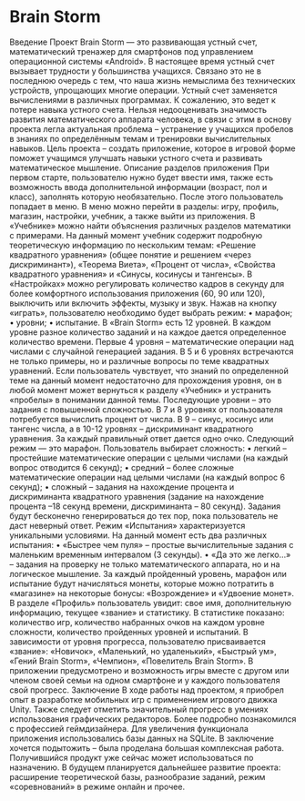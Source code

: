 # Brain Storm
 Введение
 Проект Brain Storm — это развивающая устный счет, математический тренажер для смартфонов под управлением операционной системы «Android». 
В настоящее время устный счет вызывает трудности у большинства учащихся. Связано это не в последнюю очередь с тем, что наша жизнь немыслима без технических устройств, упрощающих многие операции. Устный счет заменяется вычислениями в различных программах. К сожалению, это ведет к потере навыка устного счета. Нельзя недооценивать значимость развития математического аппарата человека, в связи с этим в основу проекта легла актуальная проблема – устранение у учащихся пробелов в знаниях по определённым темам и тренировки вычислительных навыков.
Цель проекта – создать приложение, которое в игровой форме поможет учащимся улучшать навыки устного счета и развивать математическое мышление.
Описание разделов приложения
При первом старте, пользователю нужно будет ввести имя, также есть возможность ввода дополнительной информации (возраст, пол и класс), заполнять которую необязательно. После этого пользователь попадает в меню. В меню можно перейти в разделы: игру, профиль, магазин, настройки, учебник, а также выйти из приложения. 
В «Учебнике» можно найти объяснения различных разделов математики с примерами. На данный момент учебник содержит подробную теоретическую информацию по нескольким темам: «Решение квадратного уравнения» (общее понятие и решением «через дискриминант»), «Теорема Виета», «Процент от числа», «Свойства квадратного уравнения» и «Синусы, косинусы и тангенсы». 
В «Настройках» можно регулировать количество кадров в секунду для более комфортного использования приложения (60, 90 или 120), выключить или включить эффекты, музыку и звук. 
Нажав на кнопку «играть», пользователю необходимо будет выбрать режим:
    • марафон; 
    • уровни;
    • испытание. 
    В «Brain Storm» есть 12 уровней. В каждом уровне разное количество заданий и на каждое дается определенное количество времени. Первые 4 уровня ­– математические операции над числами с случайной генерацией задания. В 5 и 6 уровнях встречаются не только примеры, но и различные вопросы по теме квадратных уравнений. Если пользователь чувствует, что знаний по определенной теме на данный момент недостаточно для прохождения уровня, он в любой момент может вернуться к разделу «Учебник» и устранить «пробелы» в понимании данной темы. Последующие уровни – это задания с повышенной сложностью. В 7 и 8 уровнях от пользователя потребуется вычислить процент от числа. В 9 – синус, косинус или тангенс числа, а в 10-12 уровнях – дискриминант квадратного уравнения. За каждый правильный ответ дается одно очко.
Следующий режим — это марафон. Пользователь выбирает сложность:
    •  легкий – простейшие математические операции с целыми числами (на каждый вопрос отводится 6 секунд);
    •  средний – более сложные математические операции над целыми числами (на каждый вопрос 6 секунд);
    •  сложный – задания на нахождение процента и дискриминанта квадратного уравнения (задание на нахождение процента –18 секунд времени, дискриминанта – 80 секунд).
Задания будут бесконечно генерироваться до тех пор, пока пользователь не даст неверный ответ. 
Режим «Испытания» характеризуется уникальными условиями. На данный момент есть два различных испытания:
    •   «Быстрее чем пуля» – простые вычислительные задания с маленьким временным интервалом (3 секунды). 
    •  «Да это же легко...» – задания на проверку не только математического аппарата, но и на логическое мышление.
За каждый пройденный уровень, марафон или испытание будут начисляться монеты, которые можно потратить в «магазине» на некоторые бонусы: «Возрождение» и «Удвоение монет».
В разделе «Профиль» пользователь увидит: свое имя, дополнительную информацию, текущее «звание» и статистику. В статистике показано: количество игр, количество набранных очков на каждом уровне сложности, количество пройденных уровней и испытаний. 
В зависимости от уровня прогресса, пользователю присваивается «звание»: «Новичок», «Маленький, но удаленький», «Быстрый ум», «Гений Brain Storm», «Чемпион», «Повелитель Brain Storm». В приложении предусмотрено и возможность игры вместе с другом или членом своей семьи на одном смартфоне и у каждого пользователя свой прогресс.
Заключение
В ходе работы над проектом, я приобрел опыт в разработке мобильных игр с применением игрового движка Unity. Также следует отметить значительный прогресс в умениях использования графических редакторов. Более подробно познакомился с профессией геймдизайнера. Для увеличения функционала приложения использовались базы данных на SQLite. 
В заключение хочется подытожить – была проделана большая комплексная работа. Получившийся продукт уже сейчас может использоваться по назначению. В будущем планируется дальнейшее развитие проекта: расширение теоретической базы, разнообразие заданий, режим «соревнований» в режиме онлайн и прочее.
